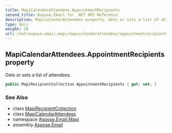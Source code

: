 ```yaml
---
title: MapiCalendarAttendees.AppointmentRecipients
second_title: Aspose.Email for .NET API Reference
description: MapiCalendarAttendees property. Gets or sets a list of attendees
type: docs
weight: 20
url: /net/aspose.email.mapi/mapicalendarattendees/appointmentrecipients/
---
```

## MapiCalendarAttendees.AppointmentRecipients property

Gets or sets a list of attendees.

```csharp
public MapiRecipientCollection AppointmentRecipients { get; set; }
```

### See Also

* class [MapiRecipientCollection](../../mapirecipientcollection/)
* class [MapiCalendarAttendees](../)
* namespace [Aspose.Email.Mapi](../../mapicalendarattendees/)
* assembly [Aspose.Email](../../../)


